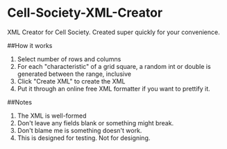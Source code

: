 # Cell-Society-XML-Creator
XML Creator for Cell Society. Created super quickly for your convenience.

##How it works
1. Select number of rows and columns
2. For each "characteristic" of a grid square, a random int or double is generated between the range, inclusive
3. Click "Create XML" to create the XML
4. Put it through an online free XML formatter if you want to prettify it. 
 
##Notes
1. The XML is well-formed
2. Don't leave any fields blank or something might break.
3. Don't blame me is something doesn't work.
4. This is designed for testing. Not for designing.
 
